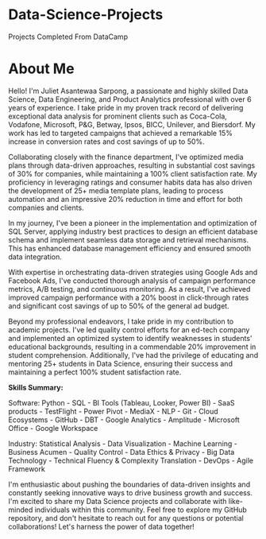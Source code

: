 # Data-Science-Projects
Projects Completed From DataCamp

# About Me

Hello! I'm Juliet Asantewaa Sarpong, a passionate and highly skilled Data Science, Data Engineering, and Product Analytics professional with over 6 years of experience. I take pride in my proven track record of delivering exceptional data analysis for prominent clients such as Coca-Cola, Vodafone, Microsoft, P&G, Betway, Ipsos, BICC, Unilever, and Biersdorf. My work has led to targeted campaigns that achieved a remarkable 15% increase in conversion rates and cost savings of up to 50%.

Collaborating closely with the finance department, I've optimized media plans through data-driven approaches, resulting in substantial cost savings of 30% for companies, while maintaining a 100% client satisfaction rate. My proficiency in leveraging ratings and consumer habits data has also driven the development of 25+ media template plans, leading to process automation and an impressive 20% reduction in time and effort for both companies and clients.

In my journey, I've been a pioneer in the implementation and optimization of SQL Server, applying industry best practices to design an efficient database schema and implement seamless data storage and retrieval mechanisms. This has enhanced database management efficiency and ensured smooth data integration.

With expertise in orchestrating data-driven strategies using Google Ads and Facebook Ads, I've conducted thorough analysis of campaign performance metrics, A/B testing, and continuous monitoring. As a result, I've achieved improved campaign performance with a 20% boost in click-through rates and significant cost savings of up to 50% of the general ad budget.

Beyond my professional endeavors, I take pride in my contribution to academic projects. I've led quality control efforts for an ed-tech company and implemented an optimized system to identify weaknesses in students' educational backgrounds, resulting in a commendable 20% improvement in student comprehension. Additionally, I've had the privilege of educating and mentoring 25+ students in Data Science, ensuring their success and maintaining a perfect 100% student satisfaction rate.

**Skills Summary:**

Software: Python - SQL - BI Tools (Tableau, Looker, Power BI) - SaaS products - TestFlight - Power Pivot - MediaX - NLP - Git - Cloud Ecosystems - GitHub - DBT - Google Analytics - Amplitude - Microsoft Office - Google Workspace

Industry: Statistical Analysis - Data Visualization - Machine Learning - Business Acumen - Quality Control - Data Ethics & Privacy - Big Data Technology - Technical Fluency & Complexity Translation - DevOps - Agile Framework

I'm enthusiastic about pushing the boundaries of data-driven insights and constantly seeking innovative ways to drive business growth and success. I'm excited to share my Data Science projects and collaborate with like-minded individuals within this community. Feel free to explore my GitHub repository, and don't hesitate to reach out for any questions or potential collaborations! Let's harness the power of data together!
